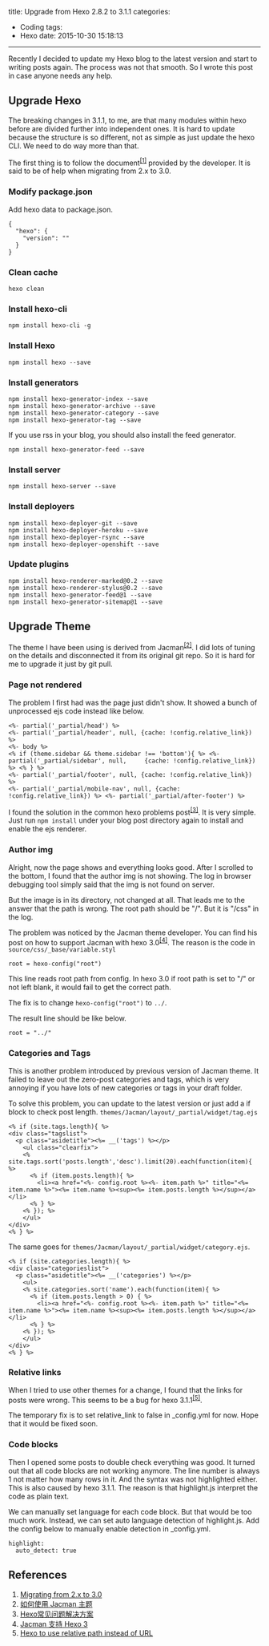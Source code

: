 title: Upgrade from Hexo 2.8.2 to 3.1.1
categories: 
 - Coding
tags:
 - Hexo
date: 2015-10-30 15:18:13
---

Recently I decided to update my Hexo blog to the latest version and start to writing posts again. The process was not that smooth. So I wrote this post in case anyone needs any help. 

## Upgrade Hexo

The breaking changes in 3.1.1, to me, are that many modules within hexo before are divided further into independent ones. It is hard to update because the structure is so different, not as simple as just update the hexo CLI. We need to do way more than that. 

The first thing is to follow the document<sup>[[1]](#References)</sup> provided by the developer. It is said to be of help when migrating from 2.x to 3.0. 

### Modify package.json

Add hexo data to package.json.

```
{
  "hexo": {
    "version": ""
  }
}
```

### Clean cache

```
hexo clean
```

### Install hexo-cli

```
npm install hexo-cli -g
```

### Install Hexo

```
npm install hexo --save
```

### Install generators

```
npm install hexo-generator-index --save
npm install hexo-generator-archive --save
npm install hexo-generator-category --save
npm install hexo-generator-tag --save
```

If you use rss in your blog, you should also install the feed generator. 

```
npm install hexo-generator-feed --save
```

### Install server

```
npm install hexo-server --save
```

### Install deployers

```
npm install hexo-deployer-git --save
npm install hexo-deployer-heroku --save
npm install hexo-deployer-rsync --save
npm install hexo-deployer-openshift --save
```

### Update plugins

```
npm install hexo-renderer-marked@0.2 --save
npm install hexo-renderer-stylus@0.2 --save
npm install hexo-generator-feed@1 --save
npm install hexo-generator-sitemap@1 --save
```

## Upgrade Theme

The theme I have been using is derived from Jacman<sup>[[2]](#References)</sup>. I did lots of tuning on the details and disconnected it from its original git repo. So it is hard for me to upgrade it just by git pull. 


### Page not rendered

The problem I first had was the page just didn't show. It showed a bunch of unprocessed ejs code instead like below. 

```
<%- partial('_partial/head') %>
<%- partial('_partial/header', null, {cache: !config.relative_link}) %>
<%- body %>
<% if (theme.sidebar && theme.sidebar !== 'bottom'){ %> <%- partial('_partial/sidebar', null,     {cache: !config.relative_link}) %> <% } %>
<%- partial('_partial/footer', null, {cache: !config.relative_link}) %>
<%- partial('_partial/mobile-nav', null, {cache: !config.relative_link}) %> <%- partial('_partial/after-footer') %>
```

I found the solution in the common hexo problems post<sup>[[3]](#References)</sup>. It is very simple. Just run ``npm install`` under your blog post directory again to install and enable the ejs renderer. 

### Author img

Alright, now the page shows and everything looks good. After I scrolled to the bottom, I found that the author img is not showing. The log in browser debugging tool simply said that the img is not found on server. 

But the image is in its directory, not changed at all. That leads me to the answer that the path is wrong. The root path should be "/". But it is "/css" in the log. 

The problem was noticed by the Jacman theme developer. You can find his post on how to support Jacman with hexo 3.0<sup>[[4]](#References)</sup>. The reason is the code in ``source/css/_base/variable.styl``

```
root = hexo-config("root")
```

This line reads root path from config. In hexo 3.0 if root path is set to "/" or not left blank, it would fail to get the correct path. 

The fix is to change ``hexo-config("root")`` to ``../``. 

The result line should be like below. 

```
root = "../"
```

### Categories and Tags

This is another problem introduced by previous version of Jacman theme. It failed to leave out the zero-post categories and tags, which is very annoying if you have lots of new categories or tags in your draft folder. 

To solve this problem, you can update to the latest version or just add a if block to check post length. 
`themes/Jacman/layout/_partial/widget/tag.ejs`

```
<% if (site.tags.length){ %>
<div class="tagslist">
  <p class="asidetitle"><%= __('tags') %></p>
    <ul class="clearfix">
    <% site.tags.sort('posts.length','desc').limit(20).each(function(item){ %>
      <% if (item.posts.length){ %>
        <li><a href="<%- config.root %><%- item.path %>" title="<%= item.name %>"><%= item.name %><sup><%= item.posts.length %></sup></a></li>
      <% } %>
    <% }); %>
    </ul>
</div>
<% } %>
```

The same goes for `themes/Jacman/layout/_partial/widget/category.ejs`.

``` 
<% if (site.categories.length){ %>
<div class="categorieslist">
  <p class="asidetitle"><%= __('categories') %></p>
    <ul>
    <% site.categories.sort('name').each(function(item){ %>
      <% if (item.posts.length > 0) { %>
        <li><a href="<%- config.root %><%- item.path %>" title="<%= item.name %>"><%= item.name %><sup><%= item.posts.length %></sup></a></li>
      <% } %>
    <% }); %>
    </ul>
</div>
<% } %>
```

### Relative links

When I tried to use other themes for a change, I found that the links for posts were wrong. This seems to be a bug for hexo 3.1.1<sup>[[5]](#References)</sup>. 

The temporary fix is to set relative_link to false in _config.yml for now. Hope that it would be fixed soon. 

### Code blocks

Then I opened some posts to double check everything was good. It turned out that all code blocks are not working anymore. The line number is always 1 not matter how many rows in it. And the syntax was not highlighted either. This is also caused by hexo 3.1.1. The reason is that highlight.js interpret the code as plain text. 

We can manually set language for each code block. But that would be too much work. Instead, we can set auto language detection of highlight.js. Add the config below to manually enable detection in _config.yml. 

```
highlight: 
  auto_detect: true
```

## References

1. [Migrating from 2.x to 3.0](https://github.com/hexojs/hexo/wiki/Migrating-from-2.x-to-3.0)
2. [如何使用 Jacman 主题](http://wuchong.me/blog/2014/11/20/how-to-use-jacman/)
3. [Hexo常见问题解决方案](https://xuanwo.org/2014/08/14/hexo-usual-problem/)
4. [Jacman 支持 Hexo 3](http://wuchong.me/blog/2015/03/12/support-jacman-to-Hexo-3/)
5. [Hexo to use relative path instead of URL](https://github.com/hexojs/hexo/issues/592)
